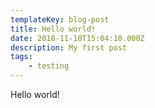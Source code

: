 ```yaml
---
templateKey: blog-post
title: Hello world!
date: 2018-11-10T15:04:10.000Z
description: My first post
tags:
    - testing
---
```


Hello world!
